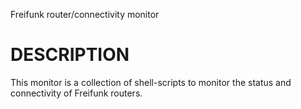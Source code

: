 Freifunk router/connectivity monitor

DESCRIPTION
===========

This monitor is a collection of shell-scripts to monitor the status and
connectivity of Freifunk routers.
